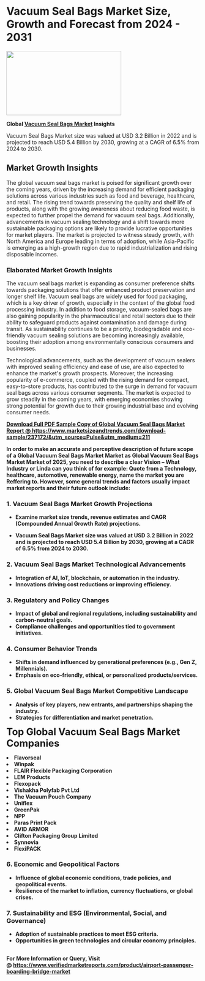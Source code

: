 <H1>Vacuum Seal Bags Market Size, Growth and Forecast from 2024 - 2031</H1><img class="aligncenter size-medium wp-image-584254" src="https://thirdeyenews.in/wp-content/uploads/2024/09/Global-Market-Research-300x168.jpeg" alt="" width="300" height="168" /><p><strong>Global&nbsp;<a href="https://www.marketsizeandtrends.com/download-sample/237172/&amp;utm_source=Pulse&amp;utm_medium=211">Vacuum Seal Bags Market</a> Insights</strong></p><p>Vacuum Seal Bags Market size was valued at USD 3.2 Billion in 2022 and is projected to reach USD 5.4 Billion by 2030, growing at a CAGR of 6.5% from 2024 to 2030.</p><p><h2>Market Growth Insights</h2> <p>The global vacuum seal bags market is poised for significant growth over the coming years, driven by the increasing demand for efficient packaging solutions across various industries such as food and beverage, healthcare, and retail. The rising trend towards preserving the quality and shelf life of products, along with the growing awareness about reducing food waste, is expected to further propel the demand for vacuum seal bags. Additionally, advancements in vacuum sealing technology and a shift towards more sustainable packaging options are likely to provide lucrative opportunities for market players. The market is projected to witness steady growth, with North America and Europe leading in terms of adoption, while Asia-Pacific is emerging as a high-growth region due to rapid industrialization and rising disposable incomes.</p> <p><strong><a href="#"></a></strong></p> <h3>Elaborated Market Growth Insights</h3> <p>The vacuum seal bags market is expanding as consumer preference shifts towards packaging solutions that offer enhanced product preservation and longer shelf life. Vacuum seal bags are widely used for food packaging, which is a key driver of growth, especially in the context of the global food processing industry. In addition to food storage, vacuum-sealed bags are also gaining popularity in the pharmaceutical and retail sectors due to their ability to safeguard products against contamination and damage during transit. As sustainability continues to be a priority, biodegradable and eco-friendly vacuum sealing solutions are becoming increasingly available, boosting their adoption among environmentally conscious consumers and businesses.</p> <p>Technological advancements, such as the development of vacuum sealers with improved sealing efficiency and ease of use, are also expected to enhance the market's growth prospects. Moreover, the increasing popularity of e-commerce, coupled with the rising demand for compact, easy-to-store products, has contributed to the surge in demand for vacuum seal bags across various consumer segments. The market is expected to grow steadily in the coming years, with emerging economies showing strong potential for growth due to their growing industrial base and evolving consumer needs.</p> <p><strong><a href="#"></p><p><span class=""><strong>Download Full PDF Sample Copy of Global Vacuum Seal Bags Market Report</strong> @ <a href="https://www.marketsizeandtrends.com/download-sample/237172/&amp;utm_source=Pulse&amp;utm_medium=211" target="_blank">https://www.marketsizeandtrends.com/download-sample/237172/&amp;utm_source=Pulse&amp;utm_medium=211</a></span></p><p>In order to make an accurate and perceptive description of future scope of a Global&nbsp;Vacuum Seal Bags Market Market as Global&nbsp;Vacuum Seal Bags Market Market of 2025, you need to describe a clear Vision &ndash; What Industry or Linda can you think of for example: Quote from a Technology, healthcare, automotive, renewable energy, name the market you are Reffering to. However, some general trends and factors usually impact market reports and their future outlook include:</p><h3>1.&nbsp;<strong>Vacuum Seal Bags Market Growth Projections</strong></h3><ul><li>Examine market size trends, revenue estimates and CAGR (Compounded Annual Growth Rate) projections.</li><li><p>Vacuum Seal Bags Market size was valued at USD 3.2 Billion in 2022 and is projected to reach USD 5.4 Billion by 2030, growing at a CAGR of 6.5% from 2024 to 2030.</p></li></ul><h3>2.&nbsp;<strong>Vacuum Seal Bags Market Technological Advancements</strong></h3><ul><li>Integration of AI, IoT, blockchain, or automation in the industry.</li><li>Innovations driving cost reductions or improving efficiency.</li></ul><h3>3.&nbsp;<strong>Regulatory and Policy Changes</strong></h3><ul><li>Impact of global and regional regulations, including sustainability and carbon-neutral goals.</li><li>Compliance challenges and opportunities tied to government initiatives.</li></ul><h3>4.&nbsp;<strong>Consumer Behavior Trends</strong></h3><ul><li>Shifts in demand influenced by generational preferences (e.g., Gen Z, Millennials).</li><li>Emphasis on eco-friendly, ethical, or personalized products/services.</li></ul><h3>5.&nbsp;<strong>Global Vacuum Seal Bags Market Competitive Landscape</strong></h3><ul><li>Analysis of key players, new entrants, and partnerships shaping the industry.</li><li>Strategies for differentiation and market penetration.</li></ul><p data-pm-slice="1 1 []"><span style="color: inherit; font-family: inherit; font-size: 25px;">Top Global Vacuum Seal Bags Market Companies</span></p><div class="" data-test-id=""><p><li>Flavorseal</li><li> Winpak</li><li> FLAIR Flexible Packaging Corporation</li><li> LEM Products</li><li> Flexopack</li><li> Vishakha Polyfab Pvt Ltd</li><li> The Vacuum Pouch Company</li><li> Uniflex</li><li> GreenPak</li><li> NPP</li><li> Paras Print Pack</li><li> AVID ARMOR</li><li> Clifton Packaging Group Limited</li><li> Synnovia</li><li> FlexiPACK</li></p></div><h3>6.&nbsp;<strong>Economic and Geopolitical Factors</strong></h3><ul><li>Influence of global economic conditions, trade policies, and geopolitical events.</li><li>Resilience of the market to inflation, currency fluctuations, or global crises.</li></ul><h3>7.&nbsp;<strong>Sustainability and ESG (Environmental, Social, and Governance)</strong></h3><ul><li>Adoption of sustainable practices to meet ESG criteria.</li><li>Opportunities in green technologies and circular economy principles.</li></ul><h2><strong style="font-size: 14px;">For More Information or Query, Visit @&nbsp;</strong><a style="background-color: #ffffff; font-size: 14px;" href="https://www.marketsizeandtrends.com/report/vacuum-seal-bags-market/" target="_blank">https://www.verifiedmarketreports.com/product/airport-passenger-boarding-bridge-market</a></h2>
